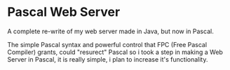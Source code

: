 # Pascal Web Server
A complete re-write of my web server made in Java, but now in Pascal.

The simple Pascal syntax and powerful control that FPC (Free Pascal Compiler) grants, could "resurect" Pascal so i took a step in making a Web Server in Pascal, it is really simple, i plan to increase it's functionality.
